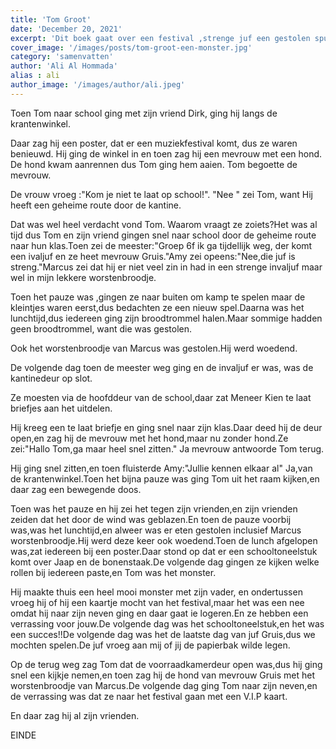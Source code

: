 ```yaml
---
title: 'Tom Groot'
date: 'December 20, 2021'
excerpt: 'Dit boek gaat over een festival ,strenge juf een gestolen spullen.'
cover_image: '/images/posts/tom-groot-een-monster.jpg'
category: 'samenvatten'
author: 'Ali Al Hommada'
alias : ali
author_image: '/images/author/ali.jpeg'
---
```


Toen Tom naar school ging met zijn vriend Dirk, ging hij langs de krantenwinkel.

 Daar zag hij een poster, dat er een muziekfestival komt, dus ze waren benieuwd.
 Hij ging de winkel in en toen zag hij een mevrouw met een hond.
De hond kwam aanrennen dus Tom ging hem aaien. Tom begoette de mevrouw. 
  
De vrouw vroeg :"Kom je niet te laat op school!". "Nee " zei Tom, want Hij heeft een geheime route door de kantine.

Dat was wel heel verdacht vond Tom.
Waarom vraagt ze zoiets?Het was al tijd dus Tom en zijn vriend gingen snel naar school door de geheime route naar hun klas.Toen zei de meester:"Groep 6f ik ga tijdellijk weg, der komt een ivaljuf en ze heet mevrouw Gruis."Amy zei opeens:"Nee,die juf is streng."Marcus zei dat hij er niet veel zin in had in een strenge invaljuf maar wel in mijn lekkere worstenbroodje.

Toen het pauze was ,gingen ze naar buiten om kamp te spelen maar de kleintjes waren eerst,dus bedachten ze een nieuw spel.Daarna was het lunchtijd,dus iedereen ging zijn broodtrommel halen.Maar sommige hadden geen broodtrommel, want die was gestolen.

Ook het worstenbroodje van Marcus was gestolen.Hij werd woedend.

De volgende dag toen de meester weg ging en de invaljuf er was, was de kantinedeur op slot.

Ze moesten via de hoofddeur van de school,daar zat Meneer Kien te laat briefjes aan het uitdelen.

Hij kreeg een te laat briefje en ging snel naar zijn klas.Daar deed hij de deur open,en zag hij de mevrouw met het hond,maar nu zonder hond.Ze zei:"Hallo Tom,ga maar heel snel zitten." Ja mevrouw antwoorde Tom terug.

Hij ging snel zitten,en toen fluisterde Amy:"Jullie kennen elkaar al" Ja,van de krantenwinkel.Toen het bijna pauze was ging Tom uit het raam kijken,en daar zag een bewegende doos.

Toen was het pauze en hij zei het tegen zijn vrienden,en zijn vrienden zeiden dat het door de wind was geblazen.En toen de pauze voorbij was,was het lunchtijd,en alweer was er eten gestolen inclusief Marcus worstenbroodje.Hij werd deze keer ook woedend.Toen de lunch afgelopen was,zat iedereen bij een poster.Daar stond op dat er een schooltoneelstuk komt over Jaap en de bonenstaak.De volgende dag gingen ze kijken welke rollen bij iedereen paste,en Tom was het monster.

Hij maakte thuis een heel mooi monster met zijn vader, en ondertussen vroeg hij of hij een kaartje mocht van het festival,maar het was een nee omdat hij naar zijn neven ging en daar gaat ie logeren.En ze hebben een verrassing voor jouw.De volgende dag was het schooltoneelstuk,en het was een succes!!De volgende dag was het de laatste dag van juf Gruis,dus we mochten spelen.De juf vroeg aan mij of jij de papierbak wilde legen.

Op de terug weg zag Tom dat de voorraadkamerdeur open was,dus hij ging snel een kijkje nemen,en toen zag hij de hond van mevrouw Gruis met het worstenbroodje van Marcus.De volgende dag ging Tom naar zijn neven,en de verrassing was dat ze naar het festival gaan met een V.I.P kaart.

En daar zag hij al zijn vrienden.

EINDE